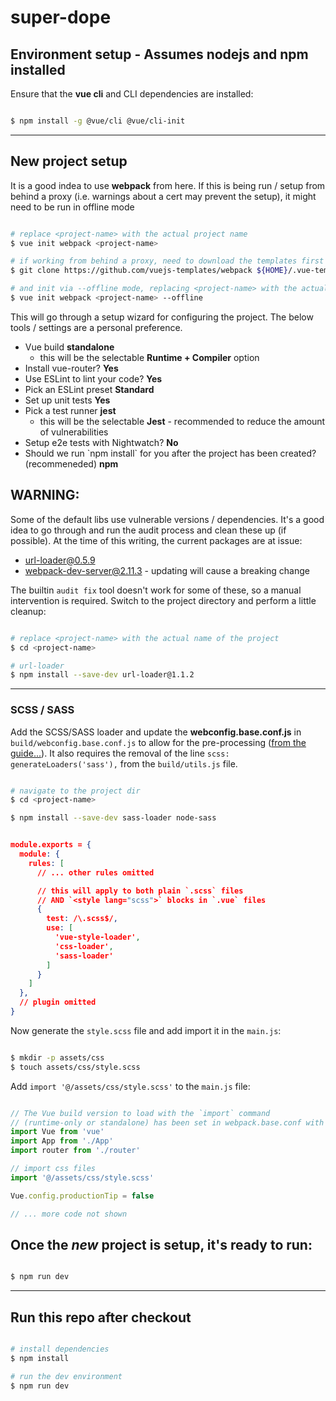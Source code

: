 # super-dope

## Environment setup - **Assumes nodejs and npm installed**

Ensure that the **vue cli** and CLI dependencies are installed:

```bash

$ npm install -g @vue/cli @vue/cli-init

```

---

## New project setup

It is a good indea to use **webpack** from here. If this is being run / setup 
from behind a proxy (i.e. warnings about a cert may prevent the setup), it might 
need to be run in offline mode

```bash

# replace <project-name> with the actual project name
$ vue init webpack <project-name>

# if working from behind a proxy, need to download the templates first
$ git clone https://github.com/vuejs-templates/webpack ${HOME}/.vue-templates/webpack

# and init via --offline mode, replacing <project-name> with the actual project name
$ vue init webpack <project-name> --offline

```

This will go through a setup wizard for configuring the project. The below
tools / settings are a personal preference.

* Vue build **standalone**
  * this will be the selectable **Runtime + Compiler** option
* Install vue-router? **Yes**
* Use ESLint to lint your code? **Yes**
* Pick an ESLint preset **Standard**
* Set up unit tests **Yes**
* Pick a test runner **jest**
  * this will be the selectable **Jest** - recommended to reduce the amount of
      vulnerabilities
* Setup e2e tests with Nightwatch? **No**
* Should we run \`npm install\` for you after the project has been created?
    (recommeneded) **npm**

## WARNING: 
Some of the default libs use vulnerable versions / dependencies. It's a good idea 
to go through and run the audit process and clean these up (if possible). At the 
time of this writing, the current packages are at issue:

* url-loader@0.5.9
* webpack-dev-server@2.11.3 - updating will cause a breaking change

The builtin `audit fix` tool doesn't work for some of these, so a manual 
intervention is required. Switch to the project directory and perform a little 
cleanup:

```bash

# replace <project-name> with the actual name of the project
$ cd <project-name>

# url-loader
$ npm install --save-dev url-loader@1.1.2

```

---

### SCSS / SASS

Add the SCSS/SASS loader and update the **webconfig.base.conf.js** in `build/webconfig.base.conf.js` 
to allow for the pre-processing ([from the guide...](https://vue-loader.vuejs.org/guide/pre-processors.html#sass)). 
It also requires the removal of the line `scss: generateLoaders('sass'),` from 
the `build/utils.js` file.

```bash

# navigate to the project dir
$ cd <project-name>

$ npm install --save-dev sass-loader node-sass

```

```json

module.exports = {
  module: {
    rules: [
      // ... other rules omitted

      // this will apply to both plain `.scss` files
      // AND `<style lang="scss">` blocks in `.vue` files
      {
        test: /\.scss$/,
        use: [
          'vue-style-loader',
          'css-loader',
          'sass-loader'
        ]
      }
    ]
  },
  // plugin omitted
}

```

Now generate the `style.scss` file and add import it in the `main.js`:

```bash

$ mkdir -p assets/css
$ touch assets/css/style.scss

```

Add `import '@/assets/css/style.scss'` to the `main.js` file:

```javascript

// The Vue build version to load with the `import` command
// (runtime-only or standalone) has been set in webpack.base.conf with an alias.
import Vue from 'vue'
import App from './App'
import router from './router'

// import css files
import '@/assets/css/style.scss'

Vue.config.productionTip = false

// ... more code not shown

```

## Once the _new_ project is setup, it's ready to run:

```bash

$ npm run dev

```

---

## Run this repo after checkout

```bash

# install dependencies
$ npm install

# run the dev environment
$ npm run dev

```

